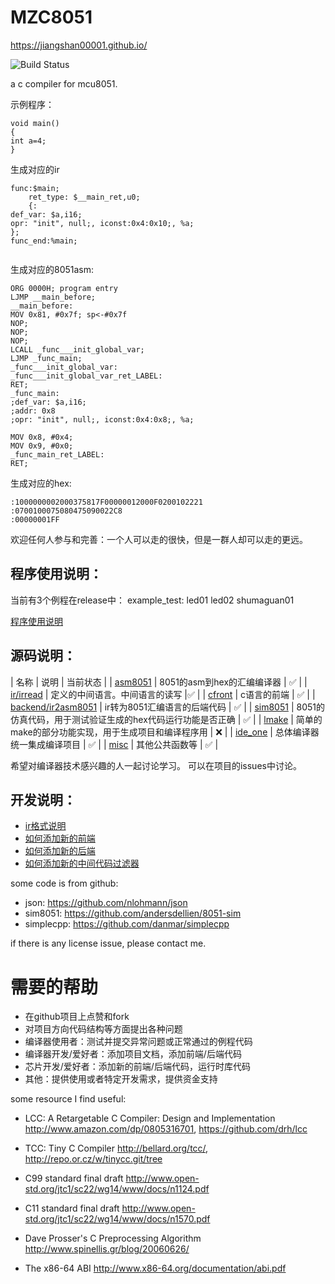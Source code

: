 # MZC8051

https://jiangshan00001.github.io/

![Build Status](https://github.com/Jiangshan00001/MZC8051/workflows/mzc8051_ubuntu_build/badge.svg)


a c compiler for mcu8051.



示例程序：


```
void main()
{
int a=4;
}

```


生成对应的ir

```
func:$main;
	ret_type: $__main_ret,u0;
	{:
def_var: $a,i16;
opr: "init", null;, iconst:0x4:0x10;, %a;
};
func_end:%main;


```

生成对应的8051asm:
```
ORG 0000H; program entry
LJMP __main_before;
__main_before:
MOV 0x81, #0x7f; sp<-#0x7f
NOP;
NOP;
NOP;
LCALL _func___init_global_var;
LJMP _func_main;
_func___init_global_var:
_func___init_global_var_ret_LABEL:
RET;
_func_main:
;def_var: $a,i16;
;addr: 0x8
;opr: "init", null;, iconst:0x4:0x8;, %a;

MOV 0x8, #0x4;
MOV 0x9, #0x0;
_func_main_ret_LABEL:
RET;
```


生成对应的hex:
```
:1000000002000375817F00000012000F0200102221
:0700100075080475090022C8
:00000001FF
```





欢迎任何人参与和完善：一个人可以走的很快，但是一群人却可以走的更远。


## 程序使用说明：

当前有3个例程在release中：
example_test: led01 led02 shumaguan01

[程序使用说明](doc/usage.md)




## 源码说明：

| 名称 | 说明 | 当前状态 |
| [asm8051](doc/asm8051.md) | 8051的asm到hex的汇编编译器 | ✅  |
| [ir/irread](doc/ir.md) | 定义的中间语言。中间语言的读写 |✅ |
| [cfront](doc/cfront.md) | c语言的前端 | ✅ |
| [backend/ir2asm8051](doc/ir2asm8051.md) | ir转为8051汇编语言的后端代码 | ✅ |
| [sim8051](doc/sim8051.md) | 8051的仿真代码，用于测试验证生成的hex代码运行功能是否正确 | ✅  |
| [lmake](doc/lmake.md) | 简单的make的部分功能实现，用于生成项目和编译程序用 | ❌ |
| [ide_one](doc/ide_one.md) | 总体编译器统一集成编译项目 | ✅  |
| [misc](doc/misc.md) | 其他公共函数等 | ✅  |


 希望对编译器技术感兴趣的人一起讨论学习。
 可以在项目的issues中讨论。

## 开发说明：

- [ir格式说明](doc/ir_format.md)
- [如何添加新的前端](doc/add_new_front_how_to.md)
- [如何添加新的后端](doc/add_new_backend_how_to.md)
- [如何添加新的中间代码过滤器](doc/add_new_filter_how_to.md)


some code is from github:

- json: https://github.com/nlohmann/json
- sim8051: https://github.com/andersdellien/8051-sim
- simplecpp: https://github.com/danmar/simplecpp

if there is any license issue, please contact me.





# 需要的帮助
- 在github项目上点赞和fork
- 对项目方向代码结构等方面提出各种问题
- 编译器使用者：测试并提交异常问题或正常通过的例程代码
- 编译器开发/爱好者：添加项目文档，添加前端/后端代码
- 芯片开发/爱好者：添加新的前端/后端代码，运行时库代码
- 其他：提供使用或者特定开发需求，提供资金支持






some resource I find useful:
-   LCC: A Retargetable C Compiler: Design and Implementation
    http://www.amazon.com/dp/0805316701,
    https://github.com/drh/lcc

-   TCC: Tiny C Compiler
    http://bellard.org/tcc/,
    http://repo.or.cz/w/tinycc.git/tree

-   C99 standard final draft
    http://www.open-std.org/jtc1/sc22/wg14/www/docs/n1124.pdf

-   C11 standard final draft
    http://www.open-std.org/jtc1/sc22/wg14/www/docs/n1570.pdf

-   Dave Prosser's C Preprocessing Algorithm
    http://www.spinellis.gr/blog/20060626/

-   The x86-64 ABI
    http://www.x86-64.org/documentation/abi.pdf
